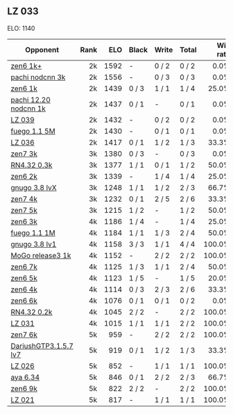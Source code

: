 ## LZ 033 ##

ELO: 1140

Opponent | Rank | ELO | Black | Write | Total | Win rate
---------|-----:|----:|-------|-------|-------|-------:
[zen6 1k+](zen6%201k+.md) | 2k | 1592 | - | 0 / 2 | 0 / 2 | 0.0%
[pachi nodcnn 3k](pachi%20nodcnn%203k.md) | 2k | 1556 | - | 0 / 3 | 0 / 3 | 0.0%
[zen6 1k](zen6%201k.md) | 2k | 1439 | 0 / 3 | 1 / 1 | 1 / 4 | 25.0%
[pachi 12.20 nodcnn 1k](pachi%2012.20%20nodcnn%201k.md) | 2k | 1437 | 0 / 1 | - | 0 / 1 | 0.0%
[LZ 039](LZ%20039.md) | 2k | 1432 | - | 0 / 2 | 0 / 2 | 0.0%
[fuego 1.1 5M](fuego%201.1%205M.md) | 2k | 1430 | - | 0 / 1 | 0 / 1 | 0.0%
[LZ 036](LZ%20036.md) | 2k | 1417 | 0 / 1 | 1 / 2 | 1 / 3 | 33.3%
[zen7 3k](zen7%203k.md) | 3k | 1380 | 0 / 3 | - | 0 / 3 | 0.0%
[RN4.32 0.3k](RN4.32%200.3k.md) | 3k | 1377 | 1 / 1 | 0 / 1 | 1 / 2 | 50.0%
[zen6 2k](zen6%202k.md) | 3k | 1339 | - | 1 / 4 | 1 / 4 | 25.0%
[gnugo 3.8 lvX](gnugo%203.8%20lvX.md) | 3k | 1248 | 1 / 1 | 1 / 2 | 2 / 3 | 66.7%
[zen7 4k](zen7%204k.md) | 3k | 1232 | 0 / 1 | 2 / 5 | 2 / 6 | 33.3%
[zen7 5k](zen7%205k.md) | 3k | 1215 | 1 / 2 | - | 1 / 2 | 50.0%
[zen6 3k](zen6%203k.md) | 4k | 1186 | 1 / 4 | - | 1 / 4 | 25.0%
[fuego 1.1 1M](fuego%201.1%201M.md) | 4k | 1184 | 1 / 1 | 1 / 3 | 2 / 4 | 50.0%
[gnugo 3.8 lv1](gnugo%203.8%20lv1.md) | 4k | 1158 | 3 / 3 | 1 / 1 | 4 / 4 | 100.0%
[MoGo release3 1k](MoGo%20release3%201k.md) | 4k | 1152 | - | 2 / 2 | 2 / 2 | 100.0%
[zen6 7k](zen6%207k.md) | 4k | 1125 | 1 / 3 | 1 / 1 | 2 / 4 | 50.0%
[zen6 5k](zen6%205k.md) | 4k | 1123 | 1 / 5 | - | 1 / 5 | 20.0%
[zen6 4k](zen6%204k.md) | 4k | 1114 | 0 / 3 | 2 / 3 | 2 / 6 | 33.3%
[zen6 6k](zen6%206k.md) | 4k | 1076 | 0 / 1 | 0 / 1 | 0 / 2 | 0.0%
[RN4.32 0.2k](RN4.32%200.2k.md) | 4k | 1045 | 2 / 2 | - | 2 / 2 | 100.0%
[LZ 031](LZ%20031.md) | 4k | 1015 | 1 / 1 | 1 / 1 | 2 / 2 | 100.0%
[zen7 6k](zen7%206k.md) | 5k | 959 | - | 2 / 2 | 2 / 2 | 100.0%
[DariushGTP3.1.5.7 lv7](DariushGTP3.1.5.7%20lv7.md) | 5k | 919 | 0 / 1 | 1 / 2 | 1 / 3 | 33.3%
[LZ 026](LZ%20026.md) | 5k | 852 | - | 1 / 1 | 1 / 1 | 100.0%
[aya 6.34](aya%206.34.md) | 5k | 846 | 0 / 1 | 2 / 2 | 2 / 3 | 66.7%
[zen6 9k](zen6%209k.md) | 5k | 822 | 2 / 2 | - | 2 / 2 | 100.0%
[LZ 021](LZ%20021.md) | 5k | 817 | - | 1 / 1 | 1 / 1 | 100.0%
